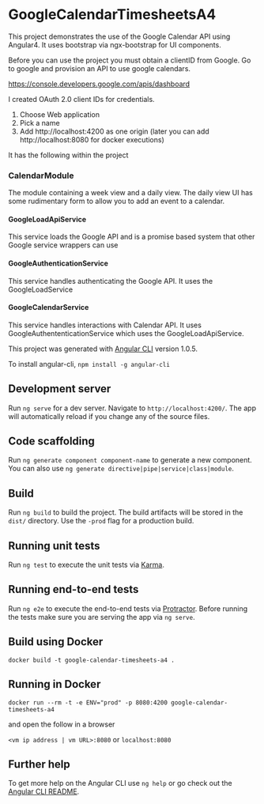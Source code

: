 # GoogleCalendarTimesheetsA4

This project demonstrates the use of the Google Calendar API using Angular4. It uses bootstrap via ngx-bootstrap
for UI components.
 
Before you can use the project you must obtain a clientID from Google. Go to google and provision an API to use google calendars.

https://console.developers.google.com/apis/dashboard

I created OAuth 2.0 client IDs for credentials. 
1. Choose Web application
2. Pick a name
3. Add http://localhost:4200 as one origin (later you can add http://localhost:8080 for docker executions)


It has the following within the project

### CalendarModule
The module containing a week view and a daily view. The daily view UI has some rudimentary form to allow
you to add an event to a calendar.

#### GoogleLoadApiService
This service loads the Google API and is a promise based system that other Google service wrappers can use

#### GoogleAuthenticationService
This service handles authenticating the Google API. It uses the GoogleLoadService

#### GoogleCalendarService
This service handles interactions with Calendar API. It uses GoogleAuthententicationService which uses
the GoogleLoadApiService.

This project was generated with [Angular CLI](https://github.com/angular/angular-cli) version 1.0.5. 

To install angular-cli, `npm install -g angular-cli`

## Development server

Run `ng serve` for a dev server. Navigate to `http://localhost:4200/`. The app will automatically reload if you change any of the source files.

## Code scaffolding

Run `ng generate component component-name` to generate a new component. You can also use `ng generate directive|pipe|service|class|module`.

## Build

Run `ng build` to build the project. The build artifacts will be stored in the `dist/` directory. Use the `-prod` flag for a production build.

## Running unit tests

Run `ng test` to execute the unit tests via [Karma](https://karma-runner.github.io).

## Running end-to-end tests

Run `ng e2e` to execute the end-to-end tests via [Protractor](http://www.protractortest.org/).
Before running the tests make sure you are serving the app via `ng serve`.

## Build using Docker

`docker build -t google-calendar-timesheets-a4 .`

## Running in Docker

`docker run --rm -t -e ENV="prod" -p 8080:4200 google-calendar-timesheets-a4`

and open the follow in a browser

`<vm ip address | vm URL>:8080` or `localhost:8080`

## Further help

To get more help on the Angular CLI use `ng help` or go check out the [Angular CLI README](https://github.com/angular/angular-cli/blob/master/README.md).
